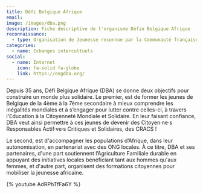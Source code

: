 ```yaml
---
title: Défi Belgique Afrique
email: 
image: /images/dba.png
description: Fiche descriptive de l'organisme Défin Belgique Afrique
reconnaissance: 
  - type: Organisation de Jeunesse reconnue par la Communauté française
categories: 
  - name: Echanges intercultuels
social:
  - name: Internet
    icon: fa-solid fa-globe
    link: https://ongdba.org/ 
---
```

Depuis 35 ans, Défi Belgique Afrique (DBA) se donne deux objectifs pour construire un monde plus solidaire.
Le premier, est de former les jeunes de Belgique de la 4ème à la 7ème secondaire à mieux comprendre les inégalités mondiales et à s’engager pour lutter contre celles-ci, à travers l'Education à la Citoyenneté Mondiale et Solidaire. En leur faisant confiance, DBA veut ainsi permettre à ces jeunes de devenir des Citoyen·ne·s Responsables Actif·ve·s Critiques et Solidaires, des CRACS !

Le second, est d'accompagner les populations d’Afrique, dans leur autonomisation, en partenariat avec des ONG locales. À ce titre, DBA et ses partenaires, d'une part soutiennent l’Agriculture Familiale durable en appuyant des initiatives locales bénéficiant tant aux hommes qu'aux femmes, et d'autre part, organisent des formations citoyennes pour mobiliser la jeunesse africaine.

{% youtube AdRPhTfFa6Y %}
